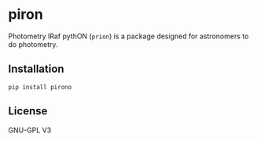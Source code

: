 # piron

Photometry IRaf pythON (`prion`) is a package designed for astronomers to do photometry.

## Installation

```shell
pip install pirono
```



## License

GNU-GPL V3
